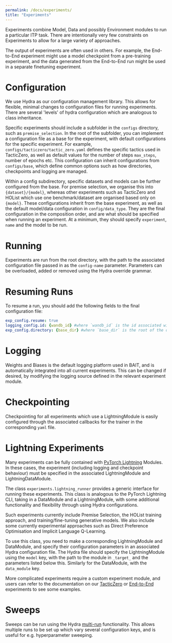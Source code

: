 ```yaml
---
permalink: /docs/experiments/
title: "Experiments"
---
```


Experiments combine Model, Data and possibly Environment modules to run a particular ITP task.
There are intentionally very few constraints on Experiments to allow for a large variety of approaches.

The output of experiments are often used in others. For example, the End-to-End experiment
might use a model checkpoint from a pre-training experiment, and the data generated from the End-to-End run might be used 
in a separate finetuning experiment.

# Configuration

We use Hydra as our configuration management library. This allows for flexible, minimal changes
to configuration files for running experiments. There are several 'levels' of hydra configuration which
are analogous to class inheritance.

Specific experiments should include a subfolder in the `configs` directory,
such as `premise_selection`. In the root of the subfolder, you can implement a configuration
file as a base for the experiment, with default configurations for the specific experiment.
For example, `configs/tacticzero/tactic_zero.yaml` defines the specific tactics used
in TacticZero, as well as default values for the number of steps `max_steps`, number of epochs etc.
This configuration can inherit configurations from `configs/base`, which define common options such as how directories,
checkpoints and logging are managed.

Within a config subdirectory, specific datasets and models can be further configured from the base.
For premise selection, we organise this into `{dataset}/{model}`, whereas other experiments such as TacticZero and HOList
which use one benchmark/dataset are organised based only on `{model}`. 
These configurations inherit from the base experiment, as well as the default model/data configuration in `config/data_type`.
They are the final configuration in the composition order, and are what should be specified when running an experiment.
At a minimum, they should specify `experiment`, `name` and the model to be run.

# Running

Experiments are run from the root directory,
with the path to the associated configuration file passed in as the `config-name` parameter.
Parameters can be overloaded, added or removed using the Hydra override grammar.

# Resuming Runs
To resume a run, you should add the following fields to the final configuration file:

```yaml
exp_config.resume: true 
logging_config.id: {wandb_id} #where `wandb_id` is the id associated with the resuming run
exp_config.directory: {base_dir} #where `base_dir` is the root of the directory created from the resuming run.
```

# Logging
Weights and Biases is the default logging platform used in BAIT, and is automatically integrated into all current experiments.
This can be changed if desired, by modifying the logging source defined in the relevant experiment module.

# Checkpointing
Checkpointing for all experiments which use a LightningModule is easily configured through the associated callbacks 
for the trainer in the corresponding `yaml` file. 

# Lightning Experiments 

Many experiments can be fully contained with [PyTorch Lightning](https://lightning.ai/) Modules. In these cases,
the experiment (including logging and checkpoint behaviour) must be specified in the associated LightningModule and LightningDataModule.

The class `experiments.lightning_runner` provides a generic interface for running these experiments.
This class is analogous to the PyTorch Lightning CLI, taking in a DataModule and a LightningModule,
with some additional functionality and flexibility through using Hydra configurations.

Such experiments currently include Premise Selection, the HOList training approach,
and training/fine-tuning generative models.
We also include some currently experimental approaches such as Direct Preference Optimisation and Implicit Language Q-Learning.

To use this class, you need to make a corresponding LightningModule and DataModule,
and specify their configuration parameters in an associated Hydra configuration file. The Hydra file
should specify the LightningModule using the `model` key, with the path to the module in `_target_` and
the parameters listed below this. Similarly for the DataModule, with the `data_module` key.

More complicated experiments require a custom experiment module, and users can refer to the documentation on our
[TacticZero](/bait/docs/tacticzero/) or [End-to-End](/bait/docs/end-to/end) experiments to see some examples.  

# Sweeps 
Sweeps can be run using the Hydra [multi-run](https://hydra.cc/docs/tutorials/basic/running_your_app/multi-run/) functionality.
This allows multiple runs to be set up which vary several configuration keys, and is useful for e.g. hyperparameter sweeping.
